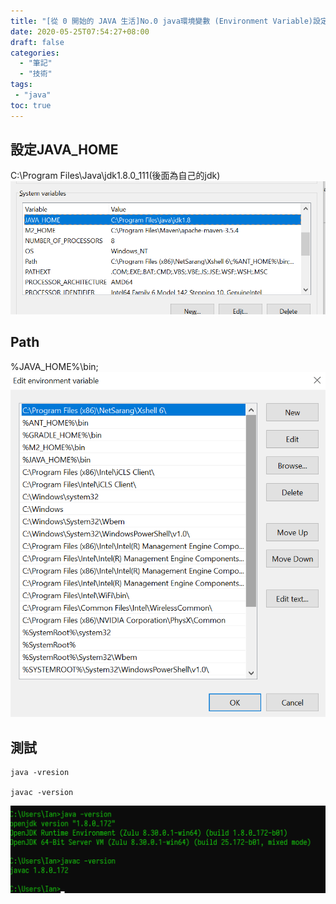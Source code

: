 ```yaml
---
title: "[從 0 開始的 JAVA 生活]No.0 java環境變數 (Environment Variable)設定"
date: 2020-05-25T07:54:27+08:00
draft: false
categories:
  - "筆記"
  - "技術"
tags:
 - "java"
toc: true
---
```



<!--more-->


## 設定JAVA_HOME
C:\Program Files\Java\jdk1.8.0_111(後面為自己的jdk)
![JAVA_HOME](/images/java/JAVA_HOME.png)
## Path
%JAVA_HOME%\bin;
![Path](/images/java/Path.png)

## 測試

``` shell
java -vresion

javac -version
```

![test_java_version](/images/java/test_java_version.png)
